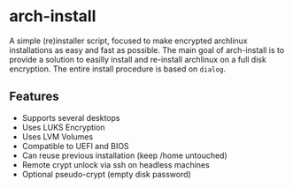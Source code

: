 # arch-install
A simple (re)installer script, focused to make encrypted archlinux installations as easy and fast as possible. The main goal of arch-install is to provide a solution to easilly install and re-install archlinux on a full disk encryption. The entire install procedure is based on `dialog`.

## Features
* Supports several desktops
* Uses LUKS Encryption
* Uses LVM Volumes
* Compatible to UEFI and BIOS
* Can reuse previous installation (keep /home untouched)
* Remote crypt unlock via ssh on headless machines
* Optional pseudo-crypt (empty disk password)
